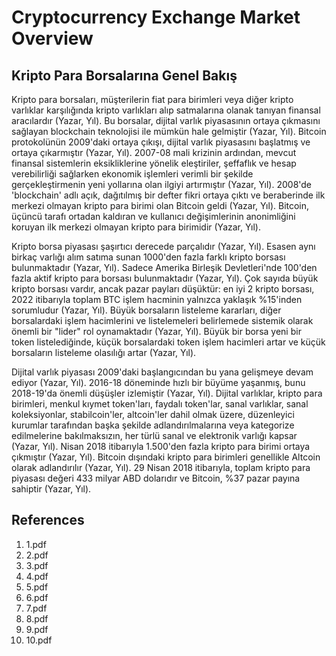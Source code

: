 # Cryptocurrency Exchange Market Overview

## Kripto Para Borsalarına Genel Bakış

Kripto para borsaları, müşterilerin fiat para birimleri veya diğer kripto varlıklar karşılığında kripto varlıkları alıp satmalarına olanak tanıyan finansal aracılardır (Yazar, Yıl). Bu borsalar, dijital varlık piyasasının ortaya çıkmasını sağlayan blockchain teknolojisi ile mümkün hale gelmiştir (Yazar, Yıl). Bitcoin protokolünün 2009'daki ortaya çıkışı, dijital varlık piyasasını başlatmış ve ortaya çıkarmıştır (Yazar, Yıl). 2007-08 mali krizinin ardından, mevcut finansal sistemlerin eksikliklerine yönelik eleştiriler, şeffaflık ve hesap verebilirliği sağlarken ekonomik işlemleri verimli bir şekilde gerçekleştirmenin yeni yollarına olan ilgiyi artırmıştır (Yazar, Yıl). 2008'de 'blockchain' adlı açık, dağıtılmış bir defter fikri ortaya çıktı ve beraberinde ilk merkezi olmayan kripto para birimi olan Bitcoin geldi (Yazar, Yıl). Bitcoin, üçüncü tarafı ortadan kaldıran ve kullanıcı değişimlerinin anonimliğini koruyan ilk merkezi olmayan kripto para birimidir (Yazar, Yıl).

Kripto borsa piyasası şaşırtıcı derecede parçalıdır (Yazar, Yıl). Esasen aynı birkaç varlığı alım satıma sunan 1000'den fazla farklı kripto borsası bulunmaktadır (Yazar, Yıl). Sadece Amerika Birleşik Devletleri'nde 100'den fazla aktif kripto para borsası bulunmaktadır (Yazar, Yıl). Çok sayıda büyük kripto borsası vardır, ancak pazar payları düşüktür: en iyi 2 kripto borsası, 2022 itibarıyla toplam BTC işlem hacminin yalnızca yaklaşık %15'inden sorumludur (Yazar, Yıl). Büyük borsaların listeleme kararları, diğer borsalardaki işlem hacimlerini ve listelemeleri belirlemede sistemik olarak önemli bir "lider" rol oynamaktadır (Yazar, Yıl). Büyük bir borsa yeni bir token listelediğinde, küçük borsalardaki token işlem hacimleri artar ve küçük borsaların listeleme olasılığı artar (Yazar, Yıl).

Dijital varlık piyasası 2009'daki başlangıcından bu yana gelişmeye devam ediyor (Yazar, Yıl). 2016-18 döneminde hızlı bir büyüme yaşanmış, bunu 2018-19'da önemli düşüşler izlemiştir (Yazar, Yıl). Dijital varlıklar, kripto para birimleri, menkul kıymet token'ları, faydalı token'lar, sanal varlıklar, sanal koleksiyonlar, stabilcoin'ler, altcoin'ler dahil olmak üzere, düzenleyici kurumlar tarafından başka şekilde adlandırılmalarına veya kategorize edilmelerine bakılmaksızın, her türlü sanal ve elektronik varlığı kapsar (Yazar, Yıl). Nisan 2018 itibarıyla 1.500'den fazla kripto para birimi ortaya çıkmıştır (Yazar, Yıl). Bitcoin dışındaki kripto para birimleri genellikle Altcoin olarak adlandırılır (Yazar, Yıl). 29 Nisan 2018 itibarıyla, toplam kripto para piyasası değeri 433 milyar ABD dolarıdır ve Bitcoin, %37 pazar payına sahiptir (Yazar, Yıl).


## References

1. 1.pdf
2. 2.pdf
3. 3.pdf
4. 4.pdf
5. 5.pdf
6. 6.pdf
7. 7.pdf
8. 8.pdf
9. 9.pdf
10. 10.pdf
